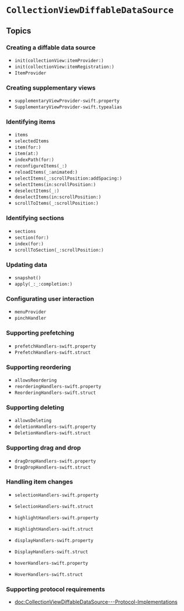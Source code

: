 # ``CollectionViewDiffableDataSource``

## Topics

### Creating a diffable data source

- ``init(collectionView:itemProvider:)``
- ``init(collectionView:itemRegistration:)``
- ``ItemProvider``

### Creating supplementary views

- ``supplementaryViewProvider-swift.property``
- ``SupplementaryViewProvider-swift.typealias``

### Identifying items

- ``items``
- ``selectedItems``
- ``item(for:)``
- ``item(at:)``
- ``indexPath(for:)``
- ``reconfigureItems(_:)``
- ``reloadItems(_:animated:)``
- ``selectItems(_:scrollPosition:addSpacing:)``
- ``selectItems(in:scrollPosition:)``
- ``deselectItems(_:)``
- ``deselectItems(in:scrollPosition:)``
- ``scrollToItems(_:scrollPosition:)``

### Identifying sections

- ``sections``
- ``section(for:)``
- ``index(for:)``
- ``scrollToSection(_:scrollPosition:)``

### Updating data

- ``snapshot()``
- ``apply(_:_:completion:)``

### Configurating user interaction

- ``menuProvider``
- ``pinchHandler``

### Supporting prefetching

- ``prefetchHandlers-swift.property``
- ``PrefetchHandlers-swift.struct``

### Supporting reordering

- ``allowsReordering``
- ``reorderingHandlers-swift.property``
- ``ReorderingHandlers-swift.struct``

### Supporting deleting

- ``allowsDeleting``
- ``deletionHandlers-swift.property``
- ``DeletionHandlers-swift.struct``

### Supporting drag and drop

- ``dragDropHandlers-swift.property``
- ``DragDropHandlers-swift.struct``

### Handling item changes

- ``selectionHandlers-swift.property``
- ``SelectionHandlers-swift.struct``

- ``highlightHandlers-swift.property``
- ``HighlightHandlers-swift.struct``

- ``displayHandlers-swift.property``
- ``DisplayHandlers-swift.struct``

- ``hoverHandlers-swift.property``
- ``HoverHandlers-swift.struct``

### Supporting protocol requirements

- <doc:CollectionViewDiffableDataSource---Protocol-Implementations>

